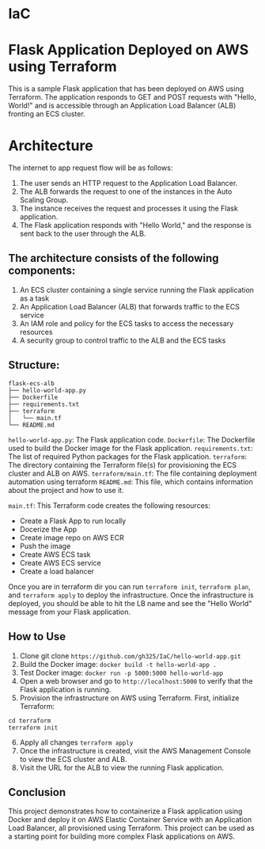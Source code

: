 # IaC

# Flask Application Deployed on AWS using Terraform
This is a sample Flask application that has been deployed on AWS using Terraform. The application responds to GET and POST requests with "Hello, World!" and is accessible through an Application Load Balancer (ALB) fronting an ECS cluster.

# Architecture
The internet to app request flow will be as follows:

1. The user sends an HTTP request to the Application Load Balancer.
2. The ALB forwards the request to one of the instances in the Auto Scaling Group.
3. The instance receives the request and processes it using the Flask application.
4. The Flask application responds with "Hello World," and the response is sent back to the user through the ALB.

## The architecture consists of the following components:

1. An ECS cluster containing a single service running the Flask application as a task
2. An Application Load Balancer (ALB) that forwards traffic to the ECS service
3. An IAM role and policy for the ECS tasks to access the necessary resources
4. A security group to control traffic to the ALB and the ECS tasks


## Structure:

```
flask-ecs-alb
├── hello-world-app.py
├── Dockerfile
├── requirements.txt
├── terraform
│   └── main.tf
└── README.md
```

`hello-world-app.py`: The Flask application code.
`Dockerfile`: The Dockerfile used to build the Docker image for the Flask application.
`requirements.txt`: The list of required Python packages for the Flask application.
`terraform`: The directory containing the Terraform file(s) for provisioning the ECS cluster and ALB on AWS.
`terraform/main.tf`: The file containing deployment automation using terraform
`README.md`: This file, which contains information about the project and how to use it.


`main.tf`: This Terraform code creates the following resources:

- Create a Flask App to run locally
- Docerize the App
- Create image repo on AWS ECR
- Push the image
- Create AWS ECS task
- Create AWS ECS service 
- Create a load balancer

Once you are in terraform dir you can run `terraform init`, `terraform plan`, and `terraform apply` to deploy the infrastructure. Once the infrastructure is deployed, you should be able to hit the LB name and see the "Hello World" message from your Flask application.


## How to Use

1. Clone git clone `https://github.com/gh325/IaC/hello-world-app.git`
2. Build the Docker image:  `docker build -t hello-world-app .`
3. Test Docker image: `docker run -p 5000:5000 hello-world-app`
4. Open a web browser and go to `http://localhost:5000` to verify that the Flask application is running.
5. Provision the infrastructure on AWS using Terraform. First, initialize Terraform:
```
cd terraform
terraform init
```
6. Apply all changes `terraform apply`
7. Once the infrastructure is created, visit the AWS Management Console to view the ECS cluster and ALB.
8. Visit the URL for the ALB to view the running Flask application.

## Conclusion
This project demonstrates how to containerize a Flask application using Docker and deploy it on AWS Elastic Container Service with an Application Load Balancer, all provisioned using Terraform. This project can be used as a starting point for building more complex Flask applications on AWS.



